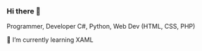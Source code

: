 ### Hi there 👋

Programmer, Developer
C#, Python, Web Dev (HTML, CSS, PHP)

🌱 I’m currently learning XAML
